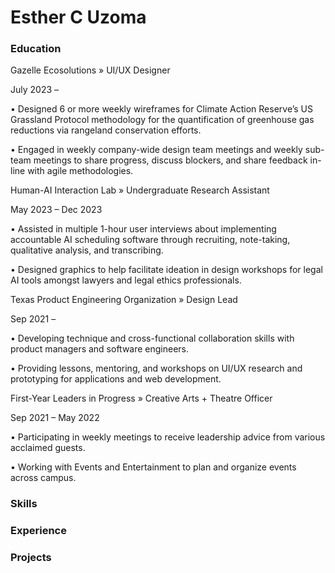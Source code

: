 # Esther C Uzoma

### Education

Gazelle Ecosolutions » UI/UX Designer 

July 2023 –

• Designed 6 or more weekly wireframes for Climate Action Reserve’s US
Grassland Protocol methodology for the quantification of greenhouse
gas reductions via rangeland conservation efforts.

• Engaged in weekly company-wide design team meetings and weekly
sub-team meetings to share progress, discuss blockers, and share feedback in-line with agile methodologies.

Human-AI Interaction Lab » Undergraduate Research Assistant 

May 2023 – Dec 2023

• Assisted in multiple 1-hour user interviews about implementing
accountable AI scheduling software through recruiting, note-taking,
qualitative analysis, and transcribing.

• Designed graphics to help facilitate ideation in design workshops for
legal AI tools amongst lawyers and legal ethics professionals.

Texas Product Engineering Organization » Design Lead

Sep 2021 –

• Developing technique and cross-functional collaboration skills with
product managers and software engineers.

• Providing lessons, mentoring, and workshops on UI/UX research and
prototyping for applications and web development.

First-Year Leaders in Progress » Creative Arts + Theatre Officer

Sep 2021 – May 2022

• Participating in weekly meetings to receive leadership advice from
various acclaimed guests.

• Working with Events and Entertainment to plan and organize events
across campus.


### Skills

### Experience

### Projects

